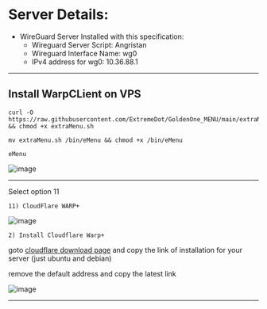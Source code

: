 # Server Details:

  - WireGuard Server Installed with this specification:
    - Wireguard Server Script:   Angristan
    - Wireguard Interface Name:  wg0
    - IPv4 address for wg0:      10.36.88.1
 
 ***
 
 ## Install WarpCLient on VPS
 
 ```
curl -O https://raw.githubusercontent.com/ExtremeDot/GoldenOne_MENU/main/extraMenu.sh && chmod +x extraMenu.sh

mv extraMenu.sh /bin/eMenu && chmod +x /bin/eMenu
```


```
eMenu
```

![image](https://user-images.githubusercontent.com/120102306/230651115-3b5e6a9e-8587-42bc-9cc0-f53dde5b2a79.png)

***

Select option 11

```
11) CloudFlare WARP+

```

![image](https://user-images.githubusercontent.com/120102306/230651195-d2974cf2-ac70-47e4-a7e7-02e919c8a80d.png)


```
2) Install Cloudflare Warp+
```

goto [cloudflare download page](https://pkg.cloudflareclient.com/packages/cloudflare-warp) and copy the link of installation for your server (just ubuntu and debian)

remove the default address and copy the latest link

![image](https://user-images.githubusercontent.com/120102306/230651482-0e890675-643b-4862-8dfd-eb890f687487.png)

***


